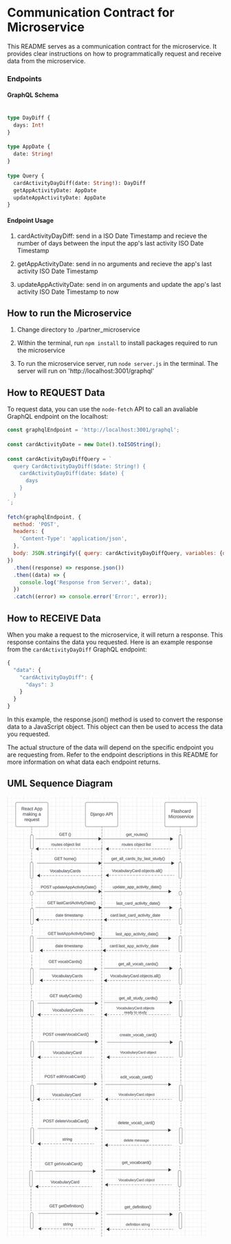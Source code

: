 # Communication Contract for Microservice

This README serves as a communication contract for the microservice. It provides clear instructions on how to programmatically request and receive data from the microservice.

### Endpoints

#### GraphQL Schema
```graphql

type DayDiff {
  days: Int!
}

type AppDate {
  date: String!
}

type Query {
  cardActivityDayDiff(date: String!): DayDiff
  getAppActivityDate: AppDate
  updateAppActivityDate: AppDate
}
```

#### Endpoint Usage
1. cardActivityDayDiff: send in a ISO Date Timestamp and recieve the number of days between the input the app's last activity ISO Date Timestamp

2. getAppActivityDate: send in no arguments and recieve the app's last activity ISO Date Timestamp

3. updateAppActivityDate: send in on arguments and update the app's last activity ISO Date Timestamp to now

## How to run the Microservice

1. Change directory to  ./partner_microservice

2. Within the terminal, run `npm install` to install packages required to run the microservice

3. To run the microservice server, run `node server.js` in the terminal. The server will run on 'http://localhost:3001/graphql'

## How to REQUEST Data

To request data, you can use the `node-fetch` API to call an avaliable GraphQL endpoint on the localhost:

```javascript
const graphqlEndpoint = 'http://localhost:3001/graphql';

const cardActivityDate = new Date().toISOString();

const cardActivityDayDiffQuery = `
  query CardActivityDayDiff($date: String!) {
    cardActivityDayDiff(date: $date) {
      days
    }
  }
`;

fetch(graphqlEndpoint, {
  method: 'POST',
  headers: {
    'Content-Type': 'application/json',
  },
  body: JSON.stringify({ query: cardActivityDayDiffQuery, variables: {date: cardActivityDate }}),
})
  .then((response) => response.json())
  .then((data) => {
    console.log('Response from Server:', data);
  })
  .catch((error) => console.error('Error:', error));
```

## How to RECEIVE Data

When you make a request to the microservice, it will return a response. This response contains the data you requested. Here is an example response from the `cardActivityDayDiff` GraphQL endpoint:

```javascript
{
  "data": {
    "cardActivityDayDiff": {
      "days": 3
    }
  }
}
```

In this example, the response.json() method is used to convert the response data to a JavaScript object. This object can then be used to access the data you requested.

The actual structure of the data will depend on the specific endpoint you are requesting from. Refer to the endpoint descriptions in this README for more information on what data each endpoint returns.


## UML Sequence Diagram

![UML Diagram](./UML.png)
